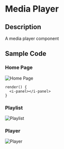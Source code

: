 # Media Player

## Description
A media player component

## Sample Code

### Home Page

![Home Page](designs/consuming/samples/mediaPlayer/screenshots/home.png)

```typescript(source/home/index.tsx)
render() {
  <i-panel></i-panel>
}
```

### Playlist

![Playlist](designs/consuming/samples/mediaPlayer/screenshots/playlist.png)

### Player

![Player](designs/consuming/samples/mediaPlayer/screenshots/player.png)